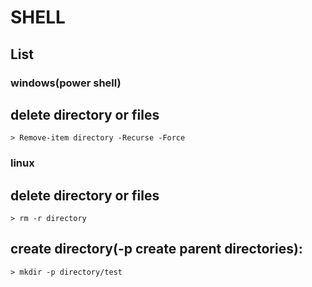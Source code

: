 # SHELL

## List

### windows(power shell)

## delete directory or files

`> Remove-item directory -Recurse -Force`

### linux

## delete directory or files

`> rm -r directory`

## create directory(-p create parent directories):

`> mkdir -p directory/test`
